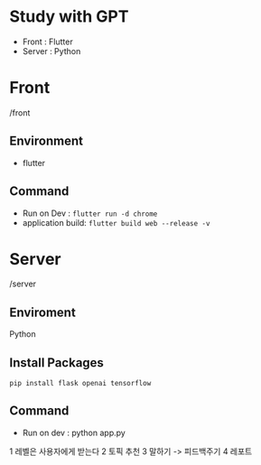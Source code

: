 # Study with GPT
- Front : Flutter
- Server : Python

# Front
/front
## Environment
- flutter
## Command
- Run on Dev : `flutter run -d chrome`
- application build: `flutter build web --release -v`

# Server
/server
## Enviroment
Python
## Install Packages
`pip install flask openai tensorflow`
## Command
- Run on dev : python app.py



1 레벨은 사용자에게 받는다
2 토픽 추천
3 말하기 -> 피드백주기
4 레포트